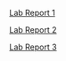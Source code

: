 [Lab Report 1](https://rebenguy.github.io/cse15l-lab-reports/lab-report-1-week-2.html)

[Lab Report 2](https://rebenguy.github.io/cse15l-lab-reports/lab-report-2-week-4.html)

[Lab Report 3](https://rebenguy.github.io/cse15l-lab-reports/lab-report-3-week-6.html)



